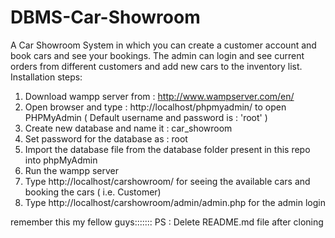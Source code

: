 # DBMS-Car-Showroom
A Car Showroom System in which you can create a customer account and book cars and see your bookings.
The admin can login and see current orders from different customers and add new cars to the inventory list.
Installation steps:
1. Download wampp server from : http://www.wampserver.com/en/
2. Open browser and type : http://localhost/phpmyadmin/ to open PHPMyAdmin ( Default username and password is : 'root' )
3. Create new database and name it : car_showroom
4. Set password for the database as : root
5. Import the database file from the database folder present in this repo into phpMyAdmin
6. Run the wampp server
7. Type http://localhost/carshowroom/ for seeing the available cars and booking the cars ( i.e. Customer)
8. Type http://localhost/carshowroom/admin/admin.php for the admin login

remember this my fellow guys::::::: PS : Delete README.md file after cloning
